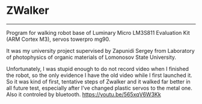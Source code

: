 # ZWalker
---------
Program for walking robot base of Luminary Micro LM3S811 Evaluation Kit (ARM Cortex M3), servos towerpro mg90.

It was my university project supervised by Zapunidi Sergey from Laboratory of photophysics of organic materials of Lomonosov State University.

Unfortunately, I was stupid enough to do not record video when I finished the robot, so the only evidence I have the old video while I first launched it. So it was kind of first, tentative steps of Zwalker and it walked far better in all future test, especially after I've changed plastic servos to the metal one. Also it controled by bluetooth. https://youtu.be/565xqV6W3Kk
